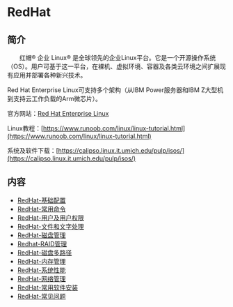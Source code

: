 # RedHat

## 简介
&#8195;&#8195;红帽® 企业 Linux® 是全球领先的企业Linux平台。它是一个开源操作系统（OS）。用户可基于这一平台，在裸机、虚拟环境、容器及各类云环境之间扩展现有应用并部署各种新兴技术。

Red Hat Enterprise Linux可支持多个架构（从IBM Power服务器和IBM Z大型机到支持云工作负载的Arm微芯片）。

官方网站：[Red Hat Enterprise Linux](https://www.redhat.com/zh/technologies/linux-platforms/enterprise-linux)

Linux教程：[https://www.runoob.com/linux/linux-tutorial.html](https://www.runoob.com/linux/linux-tutorial.html)

系统及软件下载：[https://calipso.linux.it.umich.edu/pulp/isos/](https://calipso.linux.it.umich.edu/pulp/isos/)

## 内容
- [RedHat-基础配置](https://gitbook.big1000.com/05-IBM_Operating_System/05-RedHat/01-RedHat-%E5%9F%BA%E7%A1%80%E9%85%8D%E7%BD%AE.html)
- [RedHat-常用命令](https://gitbook.big1000.com/05-IBM_Operating_System/05-RedHat/02-RedHat-%E5%B8%B8%E7%94%A8%E5%91%BD%E4%BB%A4.html)
- [RedHat-用户及用户权限](https://gitbook.big1000.com/05-IBM_Operating_System/05-RedHat/03-RedHat-%E7%94%A8%E6%88%B7%E5%8F%8A%E7%94%A8%E6%88%B7%E6%9D%83%E9%99%90.html)
- [RedHat-文件和文字处理](https://gitbook.big1000.com/05-IBM_Operating_System/05-RedHat/04-RedHat-%E6%96%87%E4%BB%B6%E5%92%8C%E6%96%87%E5%AD%97%E5%A4%84%E7%90%86.html)
- [RedHat-磁盘管理](https://gitbook.big1000.com/05-IBM_Operating_System/05-RedHat/05-RedHat-%E7%A3%81%E7%9B%98%E7%AE%A1%E7%90%86.html)
- [Redhat-RAID管理](https://gitbook.big1000.com/05-IBM_Operating_System/05-RedHat/06-Redhat-RAID%E7%AE%A1%E7%90%86.html)
- [RedHat-磁盘多路径](https://gitbook.big1000.com/05-IBM_Operating_System/05-RedHat/07-RedHat-%E7%A3%81%E7%9B%98%E5%A4%9A%E8%B7%AF%E5%BE%84.html)
- [RedHat-内存管理](https://gitbook.big1000.com/05-IBM_Operating_System/05-RedHat/08-RedHat-%E5%86%85%E5%AD%98%E7%AE%A1%E7%90%86.html)
- [RedHat-系统性能](https://gitbook.big1000.com/05-IBM_Operating_System/05-RedHat/09-RedHat-%E7%B3%BB%E7%BB%9F%E6%80%A7%E8%83%BD.html)
- [RedHat-网络管理](https://gitbook.big1000.com/05-IBM_Operating_System/05-RedHat/10-RedHat-%E7%BD%91%E7%BB%9C%E7%AE%A1%E7%90%86.html)
- [RedHat-常用软件安装](https://gitbook.big1000.com/05-IBM_Operating_System/05-RedHat/20-RedHat-%E5%B8%B8%E7%94%A8%E8%BD%AF%E4%BB%B6%E5%AE%89%E8%A3%85.html)
- [RedHat-常见问题](https://gitbook.big1000.com/05-IBM_Operating_System/05-RedHat/21-RedHat-%E5%B8%B8%E8%A7%81%E9%97%AE%E9%A2%98.html)
